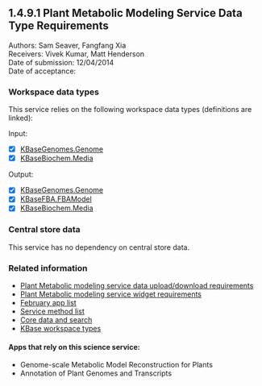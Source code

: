 1.4.9.1 Plant Metabolic Modeling Service Data Type Requirements
------------------------------------------------------------------------------

Authors: Sam Seaver, Fangfang Xia  
Receivers: Vivek Kumar, Matt Henderson  
Date of submission: 12/04/2014  
Date of acceptance:   

### Workspace data types

This service relies on the following workspace data types (definitions are linked):

Input:
- [x] [KBaseGenomes.Genome](https://github.com/kbase/KBaseFBAModeling/blob/master/specs/Genome.spec#L368)
- [x] [KBaseBiochem.Media](https://github.com/kbase/KBaseFBAModeling/blob/master/specs/Biochem.spec#L252)

Output:
- [x] [KBaseGenomes.Genome](https://github.com/kbase/KBaseFBAModeling/blob/master/specs/Genome.spec#L368)
- [x] [KBaseFBA.FBAModel](https://github.com/kbase/KBaseFBAModeling/blob/master/specs/FBAModel.spec#L401)
- [x] [KBaseBiochem.Media](https://github.com/kbase/KBaseFBAModeling/blob/master/specs/Biochem.spec#L252)

### Central store data

This service has no dependency on central store data.

### Related information

- [Plant Metabolic modeling service data upload/download requirements](https://github.com/levinas/WBS-Science-Service-Deliverables/blob/master/1.4.9.2-Metabolic-Modeling-Service-Data-Upload-Download-Requirements.md)
- [Plant Metabolic modeling service widget requirements](https://github.com/levinas/WBS-Science-Service-Deliverables/blob/master/1.4.9.3-Metabolic-Modeling-Service-Widget-Requirements.md)
- [February app list](https://docs.google.com/spreadsheets/d/1jIyMrAnG1GJP6i0qgFmah9cM51BpcpvC-SAmPaJArM4/edit#gid=0)
- [Service method list](https://docs.google.com/spreadsheets/d/1XeYR-ZFsldHVB7I8yPkP-aGPlzXqY7cU1gTArRXZs78/edit?usp=sharing)
- [Core data and search](https://docs.google.com/spreadsheets/d/1auAfLVc1ogs6SBOIAqCp6GG8gUr19b-gW2VqSBAA7jo/edit#gid=940808100)
- [KBase workspace types](http://narrative.kbase.us/functional-site/#/spec/storage/0)

#### Apps that rely on this science service:

- Genome-scale Metabolic Model Reconstruction for Plants
- Annotation of Plant Genomes and Transcripts
